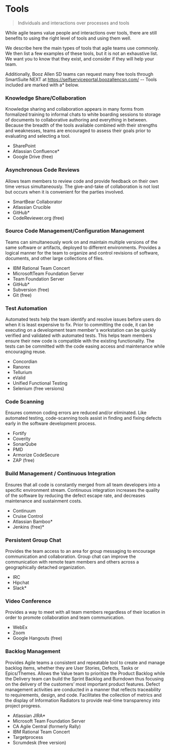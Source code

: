 # Tools

> Individuals and interactions over processes and tools

While agile teams value people and interactions over tools, there are still benefits to using
the right level of tools and using them well.

We describe here the main types of tools that agile teams use commonly. We then list a few examples of these tools, but 
it is not an exhaustive list. We want you to know that they exist, and consider if they will help your team. 

Additionally, Booz Allen SD teams can request many free tools through SmartSuite NEXT at https://selfserviceportal.boozallencsn.com/ -- Tools included are marked with a*  below.

### Knowledge Share/Collaboration
Knowledge sharing and collaboration appears in many forms from formalized training to informal chats to white boarding sessions to storage of documents to collaborative authoring and everything in between. Because the breadth of the tools available combined with their strengths and weaknesses, teams are encouraged to assess their goals prior to evaluating and selecting a tool.

* SharePoint
* Atlassian Confluence*
* Google Drive (free)

### Asynchronous Code Reviews
Allows team members to review code and provide feedback on their own time versus simultaneously. The give-and-take of collaboration is not lost but occurs when it is convenient for the parties involved.

* SmartBear Collaborator
* Atlassian Crucible
* GitHub*
* CodeReviewer.org (free)

### Source Code Management/Configuration Management
Teams can simultaneously work on and maintain multiple versions of the same software or artifacts, deployed to different environments. Provides a logical manner for the team to organize and control revisions of software, documents, and other large collections of files.

* IBM Rational Team Concert
* MicrosoftTeam Foundation Server
* Team Foundation Server
* GitHub*
* Subversion (free)
* Git (free)

### Test Automation
Automated tests help the team identify and resolve issues before users do when it is least expensive to fix. Prior to committing the code, it can be executing on a development team member's workstation can be quickly verified and validated with automated tests. This helps team members ensure their new code is compatible with the existing functionality. The tests can be committed with the code easing access and maintenance while encouraging reuse.

* Concordian
* Ranorex
* Tellurium
* eValid
* Unified Functional Testing
* Selenium (free versions)

### Code Scanning
Ensures common coding errors are reduced and/or eliminated. Like automated testing, code-scanning tools assist in finding and fixing defects early in the software development process.

* Fortify
* Coverity
* SonarQube
* PMD
* Armorize CodeSecure
* ZAP (free)

   
### Build Management / Continuous Integration
Ensures that all code is constantly merged from all team developers into a specific environment stream. Continuous integration increases the quality of the software by reducing the defect escape rate, and decreases maintenance and sustainment costs.

*  Continuum
*  Cruise Control
*  Atlassian Bamboo*
*  Jenkins (free)*
   
### Persistent Group Chat
Provides the team access to an area for group messaging to encourage communication and collaboration. Group chat can improve the communication with remote team members and others across a geographically detached organization.

*  IRC
*  Hipchat
*  Slack*

### Video Conference
Provides a way to meet with all team members regardless of their location in order to promote collaboration and team communication.

*  WebEx
*  Zoom
*  Google Hangouts (free)
   
### Backlog Management
Provides Agile teams a consistent and repeatable tool to create and manage backlog items, whether they are User Stories, Defects, Tasks or Epics/Themes. Allows the Value team to prioritize the Product Backlog while the Delivery team can build the Sprint Backlog and Burndown thus focusing on the delivery of the customers’ most important product features. Defect management activities are conducted in a manner that reflects traceability to requirements, design, and code. Facilitates the collection of metrics and the display of Information Radiators to provide real-time transparency into project progress.

*  Atlassian JIRA*
*  Microsoft Team Foundation Server
*  CA Agile Central (formerly Rally)
*  IBM Rational Team Concert
*  Targetprocess
*  Scrumdesk (free version)
